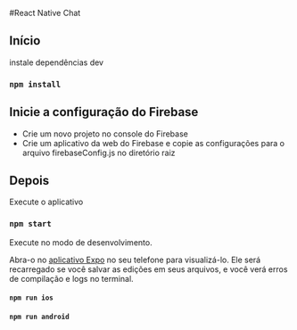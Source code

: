 #React Native Chat

## Início

instale dependências dev

### `npm install`

## Inicie a configuração do Firebase

- Crie um novo projeto no console do Firebase
- Crie um aplicativo da web do Firebase e copie as configurações para o arquivo firebaseConfig.js no diretório raiz

## Depois

Execute o aplicativo

### `npm start`

Execute no modo de desenvolvimento.

Abra-o no [aplicativo Expo](https://expo.io) no seu telefone para visualizá-lo. Ele será recarregado se você salvar as edições em seus arquivos, e você verá erros de compilação e logs no terminal.

#### `npm run ios`

#### `npm run android`

